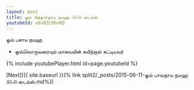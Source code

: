 ```yaml
---
layout: post
title: ஓம் சித்தார்தாய நமஹ ௧௦௮ டைம்ஸ்
youtubeId: e6sRZc0hvKQ
---
```

 
 
 ஓம் பசாய நமஹ  
 
 -  ஒவ்வொருவரையும் மாயையின் கயிற்றால் கட்டியவர் 
 
  
 
  
 
 
 
 
 
 


{% include youtubePlayer.html id=page.youtubeId %}
 
[Next]({{ site.baseurl }}{% link  split2/_posts/2015-06-11-ஓம் பாவநாய நமஹ ௧௦௮ டைம்ஸ்.md%})
 
